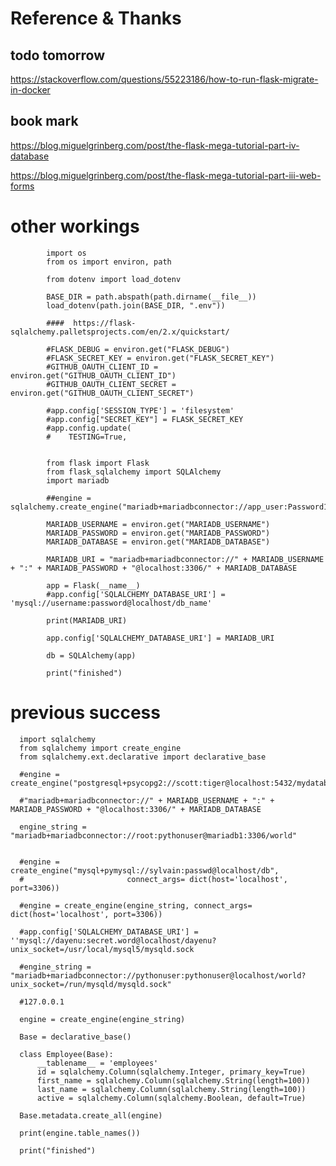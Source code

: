 # Reference & Thanks

## todo tomorrow

https://stackoverflow.com/questions/55223186/how-to-run-flask-migrate-in-docker

## book mark

https://blog.miguelgrinberg.com/post/the-flask-mega-tutorial-part-iv-database

https://blog.miguelgrinberg.com/post/the-flask-mega-tutorial-part-iii-web-forms

# other workings

            import os
            from os import environ, path

            from dotenv import load_dotenv

            BASE_DIR = path.abspath(path.dirname(__file__))
            load_dotenv(path.join(BASE_DIR, ".env"))

            ####  https://flask-sqlalchemy.palletsprojects.com/en/2.x/quickstart/

            #FLASK_DEBUG = environ.get("FLASK_DEBUG")
            #FLASK_SECRET_KEY = environ.get("FLASK_SECRET_KEY")
            #GITHUB_OAUTH_CLIENT_ID = environ.get("GITHUB_OAUTH_CLIENT_ID")
            #GITHUB_OAUTH_CLIENT_SECRET = environ.get("GITHUB_OAUTH_CLIENT_SECRET")

            #app.config['SESSION_TYPE'] = 'filesystem'
            #app.config["SECRET_KEY"] = FLASK_SECRET_KEY
            #app.config.update(
            #    TESTING=True,


            from flask import Flask
            from flask_sqlalchemy import SQLAlchemy
            import mariadb

            ##engine = sqlalchemy.create_engine("mariadb+mariadbconnector://app_user:Password123!@127.0.0.1:3306/company")

            MARIADB_USERNAME = environ.get("MARIADB_USERNAME")
            MARIADB_PASSWORD = environ.get("MARIADB_PASSWORD")
            MARIADB_DATABASE = environ.get("MARIADB_DATABASE")

            MARIADB_URI = "mariadb+mariadbconnector://" + MARIADB_USERNAME + ":" + MARIADB_PASSWORD + "@localhost:3306/" + MARIADB_DATABASE

            app = Flask(__name__)
            #app.config['SQLALCHEMY_DATABASE_URI'] = 'mysql://username:password@localhost/db_name'

            print(MARIADB_URI)

            app.config['SQLALCHEMY_DATABASE_URI'] = MARIADB_URI

            db = SQLAlchemy(app)

            print("finished")

# previous success

      import sqlalchemy
      from sqlalchemy import create_engine
      from sqlalchemy.ext.declarative import declarative_base

      #engine = create_engine("postgresql+psycopg2://scott:tiger@localhost:5432/mydatabase")

      #"mariadb+mariadbconnector://" + MARIADB_USERNAME + ":" + MARIADB_PASSWORD + "@localhost:3306/" + MARIADB_DATABASE

      engine_string = "mariadb+mariadbconnector://root:pythonuser@mariadb1:3306/world"


      #engine = create_engine("mysql+pymysql://sylvain:passwd@localhost/db",
      #                       connect_args= dict(host='localhost', port=3306))

      #engine = create_engine(engine_string, connect_args= dict(host='localhost', port=3306))

      #app.config['SQLALCHEMY_DATABASE_URI'] = ''mysql://dayenu:secret.word@localhost/dayenu?unix_socket=/usr/local/mysql5/mysqld.sock

      #engine_string = "mariadb+mariadbconnector://pythonuser:pythonuser@localhost/world?unix_socket=/run/mysqld/mysqld.sock"

      #127.0.0.1

      engine = create_engine(engine_string)

      Base = declarative_base()

      class Employee(Base):
          __tablename__ = 'employees'
          id = sqlalchemy.Column(sqlalchemy.Integer, primary_key=True)
          first_name = sqlalchemy.Column(sqlalchemy.String(length=100))
          last_name = sqlalchemy.Column(sqlalchemy.String(length=100))
          active = sqlalchemy.Column(sqlalchemy.Boolean, default=True)

      Base.metadata.create_all(engine)

      print(engine.table_names())

      print("finished")
